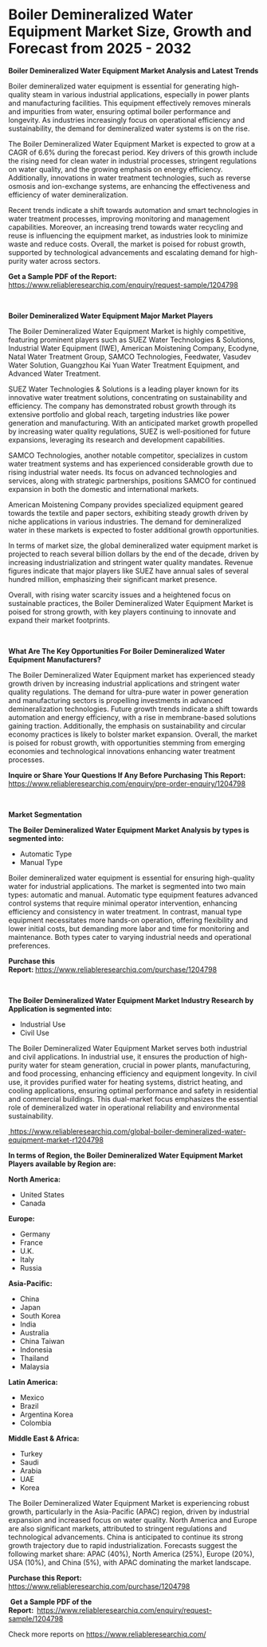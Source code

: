 <p><h1>Boiler Demineralized Water Equipment Market Size, Growth and Forecast from 2025 - 2032</h1></p><p><strong>Boiler Demineralized Water Equipment Market Analysis and Latest Trends</strong></p>
<p><p>Boiler demineralized water equipment is essential for generating high-quality steam in various industrial applications, especially in power plants and manufacturing facilities. This equipment effectively removes minerals and impurities from water, ensuring optimal boiler performance and longevity. As industries increasingly focus on operational efficiency and sustainability, the demand for demineralized water systems is on the rise.</p><p>The Boiler Demineralized Water Equipment Market is expected to grow at a CAGR of 6.6% during the forecast period. Key drivers of this growth include the rising need for clean water in industrial processes, stringent regulations on water quality, and the growing emphasis on energy efficiency. Additionally, innovations in water treatment technologies, such as reverse osmosis and ion-exchange systems, are enhancing the effectiveness and efficiency of water demineralization.</p><p>Recent trends indicate a shift towards automation and smart technologies in water treatment processes, improving monitoring and management capabilities. Moreover, an increasing trend towards water recycling and reuse is influencing the equipment market, as industries look to minimize waste and reduce costs. Overall, the market is poised for robust growth, supported by technological advancements and escalating demand for high-purity water across sectors.</p></p>
<p><strong>Get a Sample PDF of the Report:&nbsp;</strong> <a href="https://www.reliableresearchiq.com/enquiry/request-sample/1204798?utm_campaign=3299&utm_medium=2&utm_source=Github&utm_content=ia&utm_term=26032025&utm_id=boiler-demineralized-water-equipment">https://www.reliableresearchiq.com/enquiry/request-sample/1204798</a></p>
<p>&nbsp;</p>
<p><strong>Boiler Demineralized Water Equipment Major Market Players</strong></p>
<p><p>The Boiler Demineralized Water Equipment Market is highly competitive, featuring prominent players such as SUEZ Water Technologies & Solutions, Industrial Water Equipment (IWE), American Moistening Company, Ecodyne, Natal Water Treatment Group, SAMCO Technologies, Feedwater, Vasudev Water Solution, Guangzhou Kai Yuan Water Treatment Equipment, and Advanced Water Treatment. </p><p>SUEZ Water Technologies & Solutions is a leading player known for its innovative water treatment solutions, concentrating on sustainability and efficiency. The company has demonstrated robust growth through its extensive portfolio and global reach, targeting industries like power generation and manufacturing. With an anticipated market growth propelled by increasing water quality regulations, SUEZ is well-positioned for future expansions, leveraging its research and development capabilities.</p><p>SAMCO Technologies, another notable competitor, specializes in custom water treatment systems and has experienced considerable growth due to rising industrial water needs. Its focus on advanced technologies and services, along with strategic partnerships, positions SAMCO for continued expansion in both the domestic and international markets.</p><p>American Moistening Company provides specialized equipment geared towards the textile and paper sectors, exhibiting steady growth driven by niche applications in various industries. The demand for demineralized water in these markets is expected to foster additional growth opportunities.</p><p>In terms of market size, the global demineralized water equipment market is projected to reach several billion dollars by the end of the decade, driven by increasing industrialization and stringent water quality mandates. Revenue figures indicate that major players like SUEZ have annual sales of several hundred million, emphasizing their significant market presence.</p><p>Overall, with rising water scarcity issues and a heightened focus on sustainable practices, the Boiler Demineralized Water Equipment Market is poised for strong growth, with key players continuing to innovate and expand their market footprints.</p></p>
<p>&nbsp;</p>
<p><strong>What Are The Key Opportunities For Boiler Demineralized Water Equipment Manufacturers?</strong></p>
<p><p>The Boiler Demineralized Water Equipment market has experienced steady growth driven by increasing industrial applications and stringent water quality regulations. The demand for ultra-pure water in power generation and manufacturing sectors is propelling investments in advanced demineralization technologies. Future growth trends indicate a shift towards automation and energy efficiency, with a rise in membrane-based solutions gaining traction. Additionally, the emphasis on sustainability and circular economy practices is likely to bolster market expansion. Overall, the market is poised for robust growth, with opportunities stemming from emerging economies and technological innovations enhancing water treatment processes.</p></p>
<p><strong>Inquire or Share Your Questions If Any Before Purchasing This Report:</strong> <a href="https://www.reliableresearchiq.com/enquiry/pre-order-enquiry/1204798?utm_campaign=3299&utm_medium=2&utm_source=Github&utm_content=ia&utm_term=26032025&utm_id=boiler-demineralized-water-equipment">https://www.reliableresearchiq.com/enquiry/pre-order-enquiry/1204798</a></p>
<p>&nbsp;</p>
<p><strong>Market Segmentation</strong></p>
<p><strong>The Boiler Demineralized Water Equipment Market Analysis by types is segmented into:</strong></p>
<p><ul><li>Automatic Type</li><li>Manual Type</li></ul></p>
<p><p>Boiler demineralized water equipment is essential for ensuring high-quality water for industrial applications. The market is segmented into two main types: automatic and manual. Automatic type equipment features advanced control systems that require minimal operator intervention, enhancing efficiency and consistency in water treatment. In contrast, manual type equipment necessitates more hands-on operation, offering flexibility and lower initial costs, but demanding more labor and time for monitoring and maintenance. Both types cater to varying industrial needs and operational preferences.</p></p>
<p><strong>Purchase this Report:&nbsp;</strong><a href="https://www.reliableresearchiq.com/purchase/1204798?utm_campaign=3299&utm_medium=2&utm_source=Github&utm_content=ia&utm_term=26032025&utm_id=boiler-demineralized-water-equipment">https://www.reliableresearchiq.com/purchase/1204798</a></p>
<p>&nbsp;</p>
<p><strong>The Boiler Demineralized Water Equipment Market Industry Research by Application is segmented into:</strong></p>
<p><ul><li>Industrial Use</li><li>Civil Use</li></ul></p>
<p><p>The Boiler Demineralized Water Equipment Market serves both industrial and civil applications. In industrial use, it ensures the production of high-purity water for steam generation, crucial in power plants, manufacturing, and food processing, enhancing efficiency and equipment longevity. In civil use, it provides purified water for heating systems, district heating, and cooling applications, ensuring optimal performance and safety in residential and commercial buildings. This dual-market focus emphasizes the essential role of demineralized water in operational reliability and environmental sustainability.</p></p>
<p><a href="https://www.reliableresearchiq.com/global-boiler-demineralized-water-equipment-market-r1204798?utm_campaign=3299&utm_medium=2&utm_source=Github&utm_content=ia&utm_term=26032025&utm_id=boiler-demineralized-water-equipment">&nbsp;https://www.reliableresearchiq.com/global-boiler-demineralized-water-equipment-market-r1204798</a></p>
<p><strong>In terms of Region, the Boiler Demineralized Water Equipment Market Players available by Region are:</strong></p>
<p>
    <p> <strong> North America: </strong>
        <ul>
            <li>United States</li>
            <li>Canada</li>
        </ul>
        </p> 
    <p> <strong> Europe: </strong>
        <ul>
            <li>Germany</li>
            <li>France</li>
            <li>U.K.</li>
            <li>Italy</li>
            <li>Russia</li>
        </ul>
        </p> 
    <p> <strong> Asia-Pacific: </strong>
        <ul>
            <li>China</li>
            <li>Japan</li>
            <li>South Korea</li>
            <li>India</li>
            <li>Australia</li>
            <li>China Taiwan</li>
            <li>Indonesia</li>
            <li>Thailand</li>
            <li>Malaysia</li>
        </ul>
        </p> 
    <p> <strong> Latin America: </strong>
        <ul>
            <li>Mexico</li>
            <li>Brazil</li>
            <li>Argentina Korea</li>
            <li>Colombia</li>
        </ul>
        </p> 
    <p> <strong> Middle East & Africa: </strong>
        <ul>
            <li>Turkey</li>
            <li>Saudi</li>
            <li>Arabia</li>
            <li>UAE</li>
            <li>Korea</li>
        </ul>
    </p>
    </p>
<p><p>The Boiler Demineralized Water Equipment Market is experiencing robust growth, particularly in the Asia-Pacific (APAC) region, driven by industrial expansion and increased focus on water quality. North America and Europe are also significant markets, attributed to stringent regulations and technological advancements. China is anticipated to continue its strong growth trajectory due to rapid industrialization. Forecasts suggest the following market share: APAC (40%), North America (25%), Europe (20%), USA (10%), and China (5%), with APAC dominating the market landscape.</p></p>
<p><strong>Purchase this Report: </strong><a href="https://www.reliableresearchiq.com/purchase/1204798?utm_campaign=3299&utm_medium=2&utm_source=Github&utm_content=ia&utm_term=26032025&utm_id=boiler-demineralized-water-equipment">https://www.reliableresearchiq.com/purchase/1204798</a></p>
<p>&nbsp;<strong>Get a Sample PDF of the Report:&nbsp;&nbsp;</strong><a href="https://www.reliableresearchiq.com/enquiry/request-sample/1204798?utm_campaign=3299&utm_medium=2&utm_source=Github&utm_content=ia&utm_term=26032025&utm_id=boiler-demineralized-water-equipment">https://www.reliableresearchiq.com/enquiry/request-sample/1204798</a></p>
<p><strong></strong></p>
<p>Check more reports on <a href="https://www.reliableresearchiq.com/?utm_campaign=3299&utm_medium=2&utm_source=Github&utm_content=ia&utm_term=26032025&utm_id=boiler-demineralized-water-equipment">https://www.reliableresearchiq.com/</a></p>